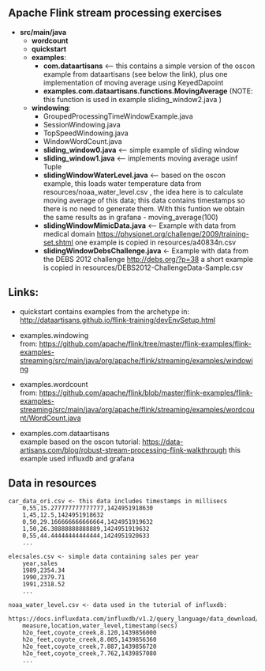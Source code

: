 ## Apache Flink stream processing exercises

- **src/main/java** <br>
   - **wordcount** <br>            
   - **quickstart** <br>
   - **examples**:<br>
      - **com.dataartisans** <-- this contains a simple version of the oscon example from dataartisans (see below the link),                       plus one implementation of moving average using KeyedDapoint <br>
      - **examples.com.dataartisans.functions.MovingAverage** (NOTE: this function is used in example   sliding_window2.java )<br>    
   - **windowing**: <br>
      - GroupedProcessingTimeWindowExample.java <br>
      - SessionWindowing.java<br>
      - TopSpeedWindowing.java<br>
      - WindowWordCount.java<br>
      - **sliding_window0.java** <-- simple example of sliding window <br>
      - **sliding_window1.java** <-- implements moving average usinf Tuple<br>
      - **slidingWindowWaterLevel.java** <-- based on the oscon example, this loads water temperature data from                                 resources/noaa_water_level.csv , the idea here is to calculate moving average of this data; this data contains timestamps so there is no need to generate them. With this funtion we obtain the same results as in grafana - moving_average(100)
      - **slidingWindowMimicData.java** <-- Example with data from medical domain https://physionet.org/challenge/2009/training-set.shtml one example is copied in resources/a40834n.csv
      - **slidingWindowDebsChallenge.java** <- Example with data from the DEBS 2012 challenge http://debs.org/?p=38 a short example is copied in resources/DEBS2012-ChallengeData-Sample.csv

## Links:

- quickstart contains examples from the archetype in: http://dataartisans.github.io/flink-training/devEnvSetup.html

- examples.windowing <br> 
 from: https://github.com/apache/flink/tree/master/flink-examples/flink-examples-streaming/src/main/java/org/apache/flink/streaming/examples/windowing
    
- examples.wordcount <br> 
 from: https://github.com/apache/flink/blob/master/flink-examples/flink-examples-streaming/src/main/java/org/apache/flink/streaming/examples/wordcount/WordCount.java

- examples.com.dataartisans <br>
 example based on the oscon tutorial: https://data-artisans.com/blog/robust-stream-processing-flink-walkthrough 
 this example used influxdb and grafana
   

## Data in resources
    car_data_ori.csv <- this data includes timestamps in millisecs
        0,55,15.277777777777777,1424951918630
        1,45,12.5,1424951918632
        0,50,29.166666666666664,1424951919632
        1,50,26.38888888888889,1424951919632
        0,55,44.44444444444444,1424951920633
        ...

    elecsales.csv <- simple data containing sales per year 
        year,sales
        1989,2354.34
        1990,2379.71
        1991,2318.52
        ...

    noaa_water_level.csv <- data used in the tutorial of influxdb: 
        https://docs.influxdata.com/influxdb/v1.2/query_language/data_download/
        measure,location,water_level,timestamp(secs)
        h2o_feet,coyote_creek,8.120,1439856000
        h2o_feet,coyote_creek,8.005,1439856360
        h2o_feet,coyote_creek,7.887,1439856720
        h2o_feet,coyote_creek,7.762,1439857080
        ...


